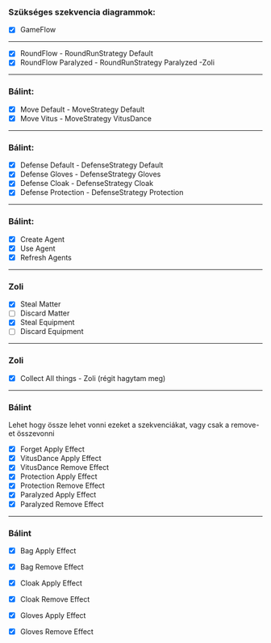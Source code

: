 
### Szükséges szekvencia diagrammok:

- [x] GameFlow
---
- [x] RoundFlow - RoundRunStrategy Default
- [x] RoundFlow Paralyzed - RoundRunStrategy Paralyzed -Zoli
---
### Bálint:
- [X] Move Default - MoveStrategy Default
- [X] Move Vitus - MoveStrategy VitusDance
---
### Bálint:
- [X] Defense Default - DefenseStrategy Default
- [X] Defense Gloves - DefenseStrategy Gloves
- [X] Defense Cloak - DefenseStrategy Cloak
- [X] Defense Protection - DefenseStrategy Protection
---
### Bálint:
- [X] Create Agent
- [X] Use Agent
- [X] Refresh Agents
---
### Zoli
- [x] Steal Matter
- [ ] Discard Matter
- [x] Steal Equipment
- [ ] Discard Equipment
---
### Zoli
- [x] Collect All things - Zoli (régit hagytam meg)

---
### Bálint
Lehet hogy össze lehet vonni ezeket a szekvenciákat, vagy csak a remove-et összevonni
- [X] Forget Apply Effect
- [X] VitusDance Apply Effect
- [X] VitusDance Remove Effect
- [X] Protection Apply Effect
- [X] Protection Remove Effect
- [X] Paralyzed Apply Effect
- [X] Paralyzed Remove Effect
---
### Bálint
- [X] Bag Apply Effect
- [X] Bag Remove Effect
- [X] Cloak Apply Effect
- [X] Cloak Remove Effect
- [X] Gloves Apply Effect
- [X] Gloves Remove Effect


